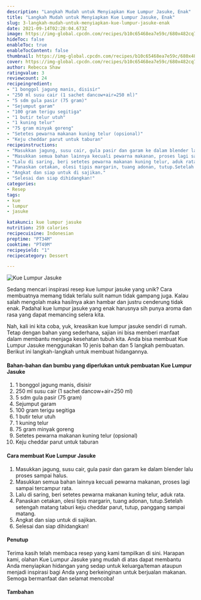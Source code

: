 ```yaml
---
description: "Langkah Mudah untuk Menyiapkan Kue Lumpur Jasuke, Enak"
title: "Langkah Mudah untuk Menyiapkan Kue Lumpur Jasuke, Enak"
slug: 3-langkah-mudah-untuk-menyiapkan-kue-lumpur-jasuke-enak
date: 2021-09-14T02:28:04.673Z
image: https://img-global.cpcdn.com/recipes/b10c65468ea7e59c/680x482cq70/kue-lumpur-jasuke-foto-resep-utama.jpg
hideToc: false
enableToc: true
enableTocContent: false
thumbnail: https://img-global.cpcdn.com/recipes/b10c65468ea7e59c/680x482cq70/kue-lumpur-jasuke-foto-resep-utama.jpg
cover: https://img-global.cpcdn.com/recipes/b10c65468ea7e59c/680x482cq70/kue-lumpur-jasuke-foto-resep-utama.jpg
author: Rebecca Shaw
ratingvalue: 3
reviewcount: 24
recipeingredient:
- "1 bonggol jagung manis, disisir"
- "250 ml susu cair (1 sachet dancow+air=250 ml)"
- "5 sdm gula pasir (75 gram)"
- "Sejumput garam"
- "100 gram terigu segitiga"
- "1 butir telur utuh"
- "1 kuning telur"
- "75 gram minyak goreng"
- "Setetes pewarna makanan kuning telur (opsional)"
- "Keju cheddar parut untuk taburan"
recipeinstructions:
- "Masukkan jagung, susu cair, gula pasir dan garam ke dalam blender lalu proses sampai halus."
- "Masukkan semua bahan lainnya kecuali pewarna makanan, proses lagi sampai tercampur rata."
- "Lalu di saring, beri setetes pewarna makanan kuning telur, aduk rata."
- "Panaskan cetakan, olesi tipis margarin, tuang adonan, tutup.Setelah setengah matang taburi keju cheddar parut, tutup, panggang sampai matang."
- "Angkat dan siap untuk di sajikan."
- "Selesai dan siap dihidangkan!"
categories:
- Resep
tags:
- kue
- lumpur
- jasuke

katakunci: kue lumpur jasuke 
nutrition: 259 calories
recipecuisine: Indonesian
preptime: "PT34M"
cooktime: "PT49M"
recipeyield: "1"
recipecategory: Dessert

---
```



![Kue Lumpur Jasuke](https://img-global.cpcdn.com/recipes/b10c65468ea7e59c/680x482cq70/kue-lumpur-jasuke-foto-resep-utama.jpg)

Sedang mencari inspirasi resep kue lumpur jasuke yang unik? Cara membuatnya memang tidak terlalu sulit namun tidak gampang juga. Kalau salah mengolah maka hasilnya akan hambar dan justru cenderung tidak enak. Padahal kue lumpur jasuke yang enak harusnya sih punya aroma dan rasa yang dapat memancing selera kita.




Nah, kali ini kita coba, yuk, kreasikan kue lumpur jasuke sendiri di rumah. Tetap dengan bahan yang sederhana, sajian ini bisa memberi manfaat dalam membantu menjaga kesehatan tubuh kita. Anda bisa membuat Kue Lumpur Jasuke menggunakan 10 jenis bahan dan 5 langkah pembuatan. Berikut ini langkah-langkah untuk membuat hidangannya.

<!--inarticleads1-->

#### Bahan-bahan dan bumbu yang diperlukan untuk pembuatan Kue Lumpur Jasuke

1. 1 bonggol jagung manis, disisir
1. 250 ml susu cair (1 sachet dancow+air=250 ml)
1. 5 sdm gula pasir (75 gram)
1. Sejumput garam
1. 100 gram terigu segitiga
1. 1 butir telur utuh
1. 1 kuning telur
1. 75 gram minyak goreng
1. Setetes pewarna makanan kuning telur (opsional)
1. Keju cheddar parut untuk taburan

<!--inarticleads2-->

#### Cara membuat Kue Lumpur Jasuke

1. Masukkan jagung, susu cair, gula pasir dan garam ke dalam blender lalu proses sampai halus.
1. Masukkan semua bahan lainnya kecuali pewarna makanan, proses lagi sampai tercampur rata.
1. Lalu di saring, beri setetes pewarna makanan kuning telur, aduk rata.
1. Panaskan cetakan, olesi tipis margarin, tuang adonan, tutup.Setelah setengah matang taburi keju cheddar parut, tutup, panggang sampai matang.
1. Angkat dan siap untuk di sajikan.
1. Selesai dan siap dihidangkan!

#### Penutup

Terima kasih telah membaca resep yang kami tampilkan di sini. Harapan kami, olahan Kue Lumpur Jasuke yang mudah di atas dapat membantu Anda menyiapkan hidangan yang sedap untuk keluarga/teman ataupun menjadi inspirasi bagi Anda yang berkeinginan untuk berjualan makanan. Semoga bermanfaat dan selamat mencoba!

#### Tambahan



